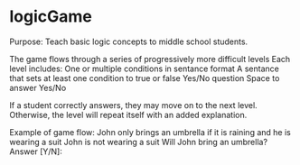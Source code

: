 logicGame
=========

Purpose:
Teach basic logic concepts to middle school students.

The game flows through a series of progressively more difficult levels
Each level includes:
  One or multiple conditions in sentance format
  A sentance that sets at least one condition to true or false
  Yes/No question
  Space to answer Yes/No
  
If a student correctly answers, they may move on to the next level.
Otherwise, the level will repeat itself with an added explanation.
  
Example of game flow:
  John only brings an umbrella if it is raining and he is wearing a suit
  John is not wearing a suit
  Will John bring an umbrella?
  Answer [Y/N]: 
